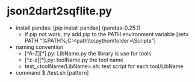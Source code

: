 # json2dart2sqflite.py

- install pandas: [pip install pandas] (pandas-0.25.1)
	+ if pip not work, try add pip to the PATH environment variable [setx PATH "%PATH%;C:\<path\to\python\folder>\Scripts"]
- naming convention
	+ [^A-Z][*].py: LibName.py the library is use for tools
	+ [^z-z][*].py: toolName.py the tool name
	+ test_<toolName/LibName>.sh: test script for each tool/LibName
- command
	$./test.sh [pattern]

